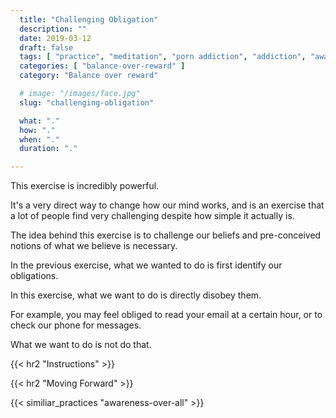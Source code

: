 ```yaml
---
  title: "Challenging Obligation"
  description: ""
  date: 2019-03-12
  draft: false
  tags: [ "practice", "meditation", "porn addiction", "addiction", "awareness", "awareness exercises", "perspective", "nofap", "neverfap", "neverfap deluxe" ]
  categories: [ "balance-over-reward" ]
  category: "Balance over reward"

  # image: "/images/face.jpg"
  slug: "challenging-obligation"

  what: "."
  how: "."
  when: "."
  duration: "."

---
```



<!-- {{< hr2 "Context" >}} -->


This exercise is incredibly powerful. 

It's a very direct way to change how our mind works, and is an exercise that a lot of people find very challenging despite how simple it actually is. 

The idea behind this exercise is to challenge our beliefs and pre-conceived notions of what we believe is necessary.

In the previous exercise, what we wanted to do is first identify our obligations. 

In this exercise, what we want to do is directly disobey them.

For example, you may feel obliged to read your email at a certain hour, or to check our phone for messages.

What we want to do is not do that. 






{{< hr2 "Instructions" >}}



{{< hr2 "Moving Forward" >}}

 

{{< similiar_practices "awareness-over-all" >}}


<!-- 
{{< hr2 "Additional Resources" >}}  -->

<!-- maybe link to other  -->

